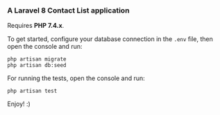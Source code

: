 ### A Laravel 8 Contact List application

Requires **PHP 7.4.x**.

To get started, configure your database connection in the `.env` file, then open the console and run:

```
php artisan migrate
php artisan db:seed
```

For running the tests, open the console and run:

```
php artisan test
```

Enjoy! :)

